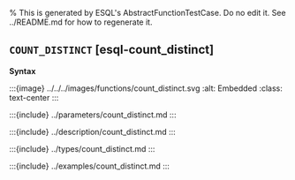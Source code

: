 % This is generated by ESQL's AbstractFunctionTestCase. Do no edit it. See ../README.md for how to regenerate it.

## `COUNT_DISTINCT` [esql-count_distinct]

**Syntax**

:::{image} ../../../images/functions/count_distinct.svg
:alt: Embedded
:class: text-center
:::


:::{include} ../parameters/count_distinct.md
:::

:::{include} ../description/count_distinct.md
:::

:::{include} ../types/count_distinct.md
:::

:::{include} ../examples/count_distinct.md
:::
